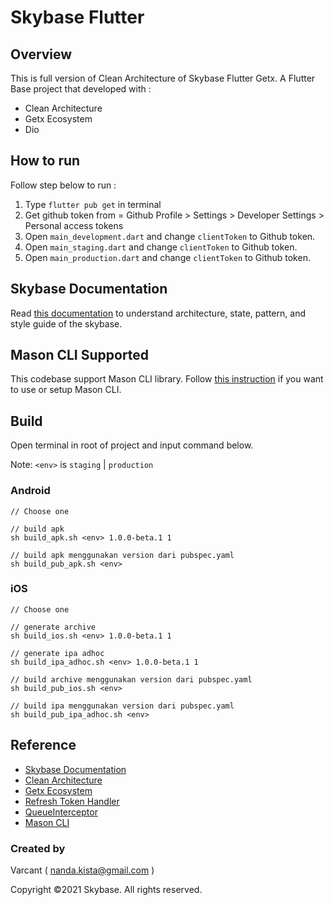 # Skybase Flutter

## Overview
This is full version of Clean Architecture of Skybase Flutter Getx.
A Flutter Base project that developed with :
- Clean Architecture
- Getx Ecosystem
- Dio

## How to run
Follow step below to run :
1. Type `flutter pub get` in terminal
2. Get github token from = Github Profile > Settings > Developer Settings > Personal access tokens 
3. Open `main_development.dart` and change `clientToken` to Github token.
4. Open `main_staging.dart` and change `clientToken` to Github token.
5. Open `main_production.dart` and change `clientToken` to Github token.

## Skybase Documentation
Read [this documentation](https://docs.google.com/document/d/1ZwO60uk2SnqVBfL-L7tmIu6ykHCB8MCHP9VxE-ijXYM/edit?usp=share_link) to understand architecture, state, pattern, and style guide of the skybase.

## Mason CLI Supported
This codebase support Mason CLI library. Follow [this instruction](https://docs.google.com/document/d/1JfoTDzJ8FqCatVjTdzOn_9rDcIJBqadaSlvUZn53UCc/edit?usp=share_link) if you want to use or setup Mason CLI.

## Build

Open terminal in root of project and input command below.

Note: `<env>` is `staging` | `production`

### Android

    // Choose one

    // build apk
    sh build_apk.sh <env> 1.0.0-beta.1 1

    // build apk menggunakan version dari pubspec.yaml
    sh build_pub_apk.sh <env>

### iOS

    // Choose one

    // generate archive
    sh build_ios.sh <env> 1.0.0-beta.1 1

    // generate ipa adhoc
    sh build_ipa_adhoc.sh <env> 1.0.0-beta.1 1

    // build archive menggunakan version dari pubspec.yaml
    sh build_pub_ios.sh <env>

    // build ipa menggunakan version dari pubspec.yaml
    sh build_pub_ipa_adhoc.sh <env>


## Reference
- [Skybase Documentation](https://docs.google.com/document/d/1ZwO60uk2SnqVBfL-L7tmIu6ykHCB8MCHP9VxE-ijXYM/edit?usp=share_link)
- [Clean Architecture](https://resocoder.com/2019/08/27/flutter-tdd-clean-architecture-course-1-explanation-project-structure/)
- [Getx Ecosystem](https://medium.com/flutter-community/the-flutter-getx-ecosystem-state-management-881c7235511d)
- [Refresh Token Handler](https://medium.com/nusanet/flutter-refresh-token-authentication-4c8a58071d75)
- [QueueInterceptor](https://github.com/flutterchina/dio/issues/1308)
- [Mason CLI](https://pub.dev/packages/mason_cli)



### Created by
Varcant
( nanda.kista@gmail.com )

Copyright ©2021 Skybase. All rights reserved.

